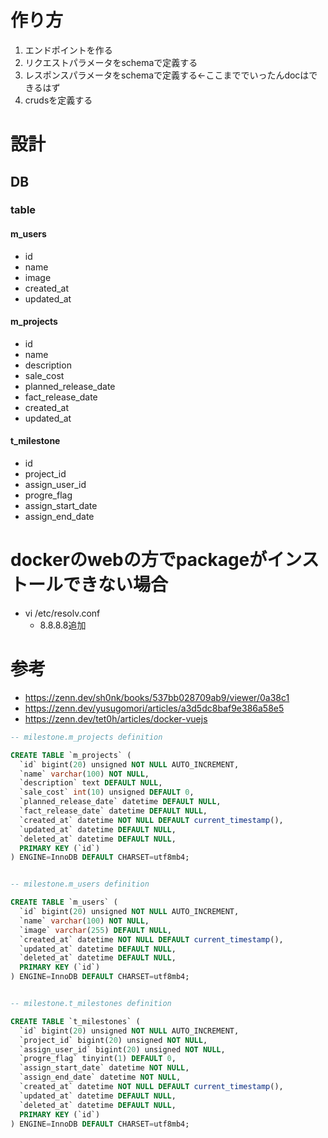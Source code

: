 # 作り方
1. エンドポイントを作る
1. リクエストパラメータをschemaで定義する
1. レスポンスパラメータをschemaで定義する←ここまででいったんdocはできるはず
1. crudsを定義する

# 設計

## DB
### table
#### m_users
- id
- name
- image
- created_at
- updated_at
#### m_projects
- id
- name
- description
- sale_cost
- planned_release_date
- fact_release_date
- created_at
- updated_at
#### t_milestone
- id
- project_id
- assign_user_id
- progre_flag
- assign_start_date
- assign_end_date

# dockerのwebの方でpackageがインストールできない場合
- vi /etc/resolv.conf
  - 8.8.8.8追加

# 参考
- https://zenn.dev/sh0nk/books/537bb028709ab9/viewer/0a38c1
- https://zenn.dev/yusugomori/articles/a3d5dc8baf9e386a58e5
- https://zenn.dev/tet0h/articles/docker-vuejs

``` sql
-- milestone.m_projects definition

CREATE TABLE `m_projects` (
  `id` bigint(20) unsigned NOT NULL AUTO_INCREMENT,
  `name` varchar(100) NOT NULL,
  `description` text DEFAULT NULL,
  `sale_cost` int(10) unsigned DEFAULT 0,
  `planned_release_date` datetime DEFAULT NULL,
  `fact_release_date` datetime DEFAULT NULL,
  `created_at` datetime NOT NULL DEFAULT current_timestamp(),
  `updated_at` datetime DEFAULT NULL,
  `deleted_at` datetime DEFAULT NULL,
  PRIMARY KEY (`id`)
) ENGINE=InnoDB DEFAULT CHARSET=utf8mb4;


-- milestone.m_users definition

CREATE TABLE `m_users` (
  `id` bigint(20) unsigned NOT NULL AUTO_INCREMENT,
  `name` varchar(100) NOT NULL,
  `image` varchar(255) DEFAULT NULL,
  `created_at` datetime NOT NULL DEFAULT current_timestamp(),
  `updated_at` datetime DEFAULT NULL,
  `deleted_at` datetime DEFAULT NULL,
  PRIMARY KEY (`id`)
) ENGINE=InnoDB DEFAULT CHARSET=utf8mb4;


-- milestone.t_milestones definition

CREATE TABLE `t_milestones` (
  `id` bigint(20) unsigned NOT NULL AUTO_INCREMENT,
  `project_id` bigint(20) unsigned NOT NULL,
  `assign_user_id` bigint(20) unsigned NOT NULL,
  `progre_flag` tinyint(1) DEFAULT 0,
  `assign_start_date` datetime NOT NULL,
  `assign_end_date` datetime NOT NULL,
  `created_at` datetime NOT NULL DEFAULT current_timestamp(),
  `updated_at` datetime DEFAULT NULL,
  `deleted_at` datetime DEFAULT NULL,
  PRIMARY KEY (`id`)
) ENGINE=InnoDB DEFAULT CHARSET=utf8mb4;
```